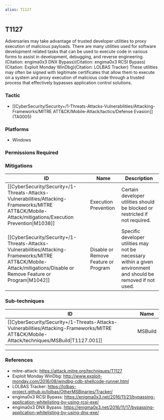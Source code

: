 ```yaml
---
alias: T1127
---
```


## T1127

Adversaries may take advantage of trusted developer utilities to proxy execution of malicious payloads. There are many utilities used for software development related tasks that can be used to execute code in various forms to assist in development, debugging, and reverse engineering.(Citation: engima0x3 DNX Bypass)(Citation: engima0x3 RCSI Bypass)(Citation: Exploit Monday WinDbg)(Citation: LOLBAS Tracker) These utilities may often be signed with legitimate certificates that allow them to execute on a system and proxy execution of malicious code through a trusted process that effectively bypasses application control solutions.


### Tactic
- [[CyberSecurity/Security+/1-Threats-Attacks-Vulnerabilities/Attacking-Frameworks/MITRE ATT&CK/Mobile-Attack/tactics/Defense Evasion]] (TA0005)

### Platforms
- Windows

### Permissions Required

### Mitigations

| ID | Name | Description |
| --- | --- | --- |
| [[CyberSecurity/Security+/1-Threats-Attacks-Vulnerabilities/Attacking-Frameworks/MITRE ATT&CK/Mobile-Attack/mitigations/Execution Prevention\|M1038]] | Execution Prevention | Certain developer utilities should be blocked or restricted if not required. |
| [[CyberSecurity/Security+/1-Threats-Attacks-Vulnerabilities/Attacking-Frameworks/MITRE ATT&CK/Mobile-Attack/mitigations/Disable or Remove Feature or Program\|M1042]] | Disable or Remove Feature or Program | Specific developer utilities may not be necessary within a given environment and should be removed if not used. |

### Sub-techniques

| ID | Name |
| --- | --- |
| [[CyberSecurity/Security+/1-Threats-Attacks-Vulnerabilities/Attacking-Frameworks/MITRE ATT&CK/Mobile-Attack/techniques/MSBuild\|T1127.001]] | MSBuild |


---
### References

- mitre-attack: https://attack.mitre.org/techniques/T1127
- Exploit Monday WinDbg: http://www.exploit-monday.com/2016/08/windbg-cdb-shellcode-runner.html
- LOLBAS Tracker: https://lolbas-project.github.io/lolbas/OtherMSBinaries/Tracker/
- engima0x3 RCSI Bypass: https://enigma0x3.net/2016/11/21/bypassing-application-whitelisting-by-using-rcsi-exe/
- engima0x3 DNX Bypass: https://enigma0x3.net/2016/11/17/bypassing-application-whitelisting-by-using-dnx-exe/
